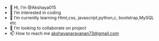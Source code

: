 - 👋 Hi, I’m @Akshaya015
- 👀 I’m interested in coding
- 🌱 I’m currently learning Html,css, javascript,python,c, bootstrap,MySQL etc
- 💞️ I’m looking to collaborate on project
- 📫 How to reach me akshayanarayanan73@gmail.com

<!---
Akshaya015/Akshaya015 is a ✨ special ✨ repository because its `README.md` (this file) appears on your GitHub profile.
You can click the Preview link to take a look at your changes.
--->
